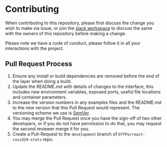 # Contributing

When contributing to this repository, please first discuss the change you wish to make via issue,
or join the [slack workspace](http://bit.ly/open-offpe-slack) to discuss the same with the owners of this repository before making a change.

Please note we have a code of conduct, please follow it in all your interactions with the project.

## Pull Request Process

1. Ensure any install or build dependencies are removed before the end of the layer when doing a build.
2. Update the README.md with details of changes to the interface, this includes new environment variables, exposed ports, useful file locations and container parameters.
3. Increase the version numbers in any examples files and the README.md to the new version that this Pull Request would represent. The versioning scheme we use is [SemVer](http://semver.org/).
4. You may merge the Pull Request once you have the sign-off of two other developers, or if you do not have permission to do that, you may request the second reviewer merge it for you.
5. Create a Pull-Request to the `development` branch of `OffPe/react-covid19-stats` repo.
